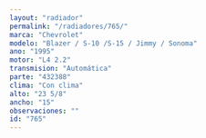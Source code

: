 ```yaml
---
layout: "radiador"
permalink: "/radiadores/765/"
marca: "Chevrolet"
modelo: "Blazer / S-10 /S-15 / Jimmy / Sonoma"
ano: "1995"
motor: "L4 2.2"
transmision: "Automática"
parte: "432388"
clima: "Con clima"
alto: "23 5/8"
ancho: "15"
observaciones: ""
id: "765"
---
```


